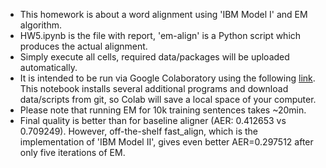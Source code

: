 - This homework is about a word alignment using 'IBM Model I' and EM algorithm.
- HW5.ipynb is the file with report, 'em-align' is a Python script which produces the actual alignment.
- Simply execute all cells, required data/packages will be uploaded automatically.
- It is intended to be run via Google Colaboratory using the following [link](https://colab.research.google.com/github/tsimafeip/LCT-master-course/blob/main/Computational_Linguistics/HW5_word_alignment/HW5.ipynb). This notebook installs several additional programs and download data/scripts from git, so Colab will save a local space of your computer.
- Please note that running EM for 10k training sentences takes ~20min. 
- Final quality is better than for baseline aligner (AER: 0.412653 vs 0.709249). However, off-the-shelf fast_align, which is the implementation of 'IBM Model II', gives even better AER=0.297512 after only five iterations of EM.
